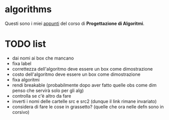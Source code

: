 # algorithms 

Questi sono i miei [appunti](<https://raw.githubusercontent.com/ph-notes/algorithms/main/src/Progettazione di Algoritmi.pdf>) del corso di **Progettazione di Algoritmi**.

# TODO list

- dai nomi ai box che mancano
- fixa label
- correttezza dell'algoritmo deve essere un box come dimostrazione
- costo dell'algoritmo deve essere un box come dimostrazione
- fixa algoritmi
- rendi breakable (probabilmente dopo aver fatto quelle obs come dim penso che servirà solo per gli alg)
- controlla se c'è altro da fare
- inverti i nomi delle cartelle src e src2 (dunque il link rimane invariato)
- considera di fare le cose in grassetto? (quelle che ora nelle defn sono in corsivo)

